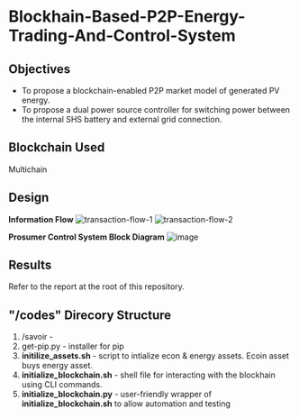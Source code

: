 # Blockhain-Based-P2P-Energy-Trading-And-Control-System
## Objectives
- To propose a blockchain-enabled P2P market model of generated PV energy.
- To propose a dual power source controller for switching power between the internal SHS battery and external grid connection.

## Blockchain Used
Multichain

## Design
**Information Flow**
	![transaction-flow-1](https://github.com/kkimanzi/Blockhain-Based-P2P-Energy-Trading-And-Control-System/assets/62201012/f8ce34ec-0fa5-4505-9887-f9a40f933e91)
 ![transaction-flow-2](https://github.com/kkimanzi/Blockhain-Based-P2P-Energy-Trading-And-Control-System/assets/62201012/152d97d3-1ddd-4583-860e-3f06d86e0625)

**Prosumer Control System Block Diagram**
![image](https://github.com/kkimanzi/Blockhain-Based-P2P-Energy-Trading-And-Control-System/assets/62201012/dbc5c51a-640c-41ad-b2e0-a950b25e24ad)

## Results
Refer to the report at the root of this repository.

## "/codes" Direcory Structure
1. /savoir - 
2. get-pip.py - installer for pip
3. **initilize_assets.sh** - script to intialize econ & energy assets. Ecoin asset buys energy asset.
4. **initialize_blockchain.sh** - shell file for interacting with the blockhain using CLI commands.
5. **initialize_blockchain.py** - user-friendly wrapper of **initialize_blockchain.sh** to allow automation and testing
   
